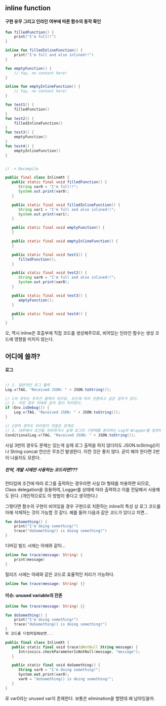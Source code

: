 ## inline function

#### 구현 유무 그리고 인라인 여부에 따른 함수의 동작 확인

```kotlin
fun filledFunction() {
    print("I'm full!!")
}

inline fun filledInlineFunction() {
    print("I'm full and also inlined!!")
}

fun emptyFunction() {
    // Yay, no content here!
}

inline fun emptyInlineFunction() {
    // Yay, no content here!
}

fun test1() {
    filledFunction()
}
fun test2() {
    filledInlineFunction()
}
fun test3() {
    emptyFunction()
}
fun test4() {
    emptyInlineFunction()
}
```

```java

// -> Decompile

public final class InlineKt {
   public static final void filledFunction() {
      String var0 = "I'm full!!";
      System.out.print(var0);
   }

   public static final void filledInlineFunction() {
      String var1 = "I'm full and also inlined!!";
      System.out.print(var1);
   }

   public static final void emptyFunction() {
   }

   public static final void emptyInlineFunction() {
   }

   public static final void test1() {
      filledFunction();
   }

   public static final void test2() {
      String var0 = "I'm full and also inlined!!";
      System.out.print(var0);
   }

   public static final void test3() {
      emptyFunction();
   }

   public static final void test4() {
   }
}
```

오, 역시 inline은 호출부에 직접 코드를 생성해주므로, 비어있는 인라인 함수는 생성 코드에 영향을 미치지 않는다.

## 어디에 쓸까?

#### 로그

```java

// 1. 일반적인 로그 출력
Log.v(TAG, "Received JSON: " + JSON.toString());

// 1의 경우는 무조건 출력이 되므로, 모드에 따라 전환하고 싶은 경우가 있다.
// 2. 이런 경우 아래와 같이 많이 처리한다.
if (Env.isDebug()) {
    Log.v(TAG, "Received JSON: " + JSON.toString());
}

// 2번의 경우도 타이핑이 귀찮은 관계로 
// 3. 내부에서 조건을 처리하거나 실제 로그의 구현체를 분리하는 Log의 Wrapper를 정의해서 쓰는 경우도 있다.
ConditionalLog.v(TAG, "Received JSON: " + JSON.toString());
```

사실 3번의 경우도 문제는 있는게 실제 로그 출력을 하지 않더라도 JSON.toString()이나 String concat 연산은 무조건 발생한다. 이런 것은 좋지 않다. 굳이 해야 한다면 2번이 나을지도 모른다.

##### 만약, 개발 시에만 사용하는 코드라면???

런타임에 조건에 따라 로그를 출력하는 경우라면 사실 DI 형태를 차용하면 되므로, Class delegation을 응용하여, Logger를 상태에 따라 출력하고 이를 전달해서 사용해도 된다. (개인적으로도 이 방법이 좋다고 생각한다.)

그렇다면 함수의 구현이 비어있을 경우 구현으로 치환하는 inline의 특성 상 로그 코드를 아예 삭제하는 것이 가능할 것 같다. 예를 들어 다음과 같은 코드가 있다고 치면...

```kotlin
fun doSomething() {
    print("I'm doing something!")
    trace("doSomething() is doing something!")
}
```

디버깅 빌드 시에는 아래와 같이...

```kotlin
inline fun trace(message: String) {
    print(message)
}
```

릴리즈 시에는 아래와 같은 코드로 효율적인 처리가 가능하다.

```kotlin
inline fun trace(message: String) {}
```

#### 이슈: unused variable의 잔존

```kotlin
inline fun trace(message: String) {}

fun doSomething() {
    print("I'm doing something!")
    trace("doSomething() is doing something!")
}
위 코드를 디컴파일해보면...

public final class InlineKt {
   public static final void trace(@NotNull String message) {
      Intrinsics.checkParameterIsNotNull(message, "message");
   }

   public static final void doSomething() {
      String var0 = "I'm doing something!";
      System.out.print(var0);
      var0 = "doSomething() is doing something!";
   }
}
```

로 var0라는 unused var이 존재한다. 보통은 elimination을 할텐데 왜 남아있을까.
